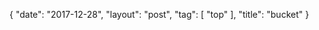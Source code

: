 {
   "date": "2017-12-28",
   "layout": "post",
   "tag": [
      "top"
   ],
   "title": "bucket"
}

